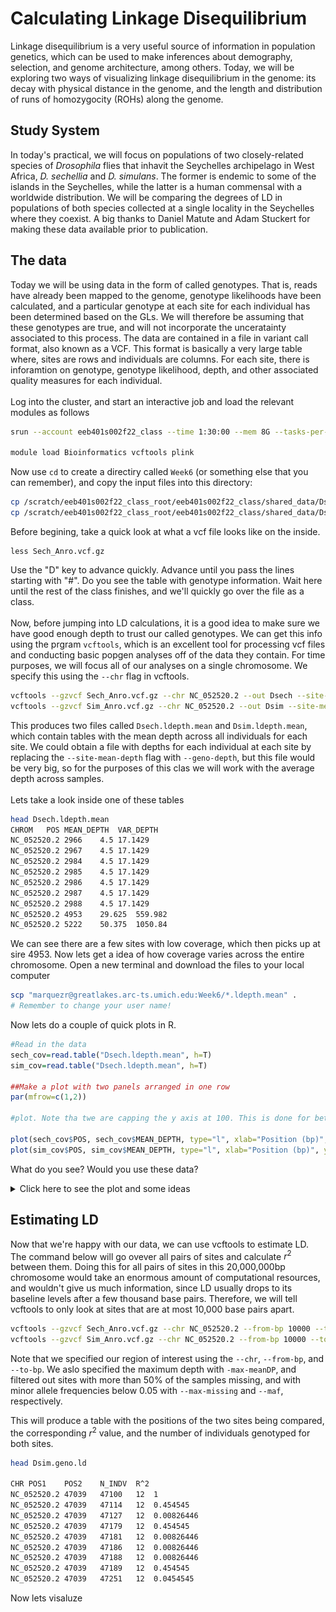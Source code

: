Calculating Linkage Disequilibrium
==============================
Linkage disequilibrium is a very useful source of information in population genetics, which can be used to make inferences about demography, selection, and genome architecture, among others. Today, we will be exploring two ways of visualizing linkage disequilibrium in the genome: its decay with physical distance in the genome, and the length and distribution of runs of homozygocity (ROHs) along the genome. 
## Study System
In today's practical, we will focus on populations of two closely-related species of <i>Drosophila</i> flies that inhavit the Seychelles archipelago in West Africa, <i> D. sechellia</i> and <i> D. simulans</i>. The former is endemic to some of the islands in the Seychelles, while the latter is a human commensal with a worldwide distribution. We will be comparing the degrees of LD in populations of both species collected at a single locality in the Seychelles where they coexist. A big thanks to Daniel Matute and Adam Stuckert for making these data available prior to publication. 
## The data
Today we will be using data in the form of called genotypes. That is, reads have already been mapped to the genome, genotype likelihoods have been calculated, and a particular genotype at each site for each individual has been determined based on the GLs. We will therefore be assuming that these genotypes are true, and will not incorporate the unceratainty associated to this process. The data are contained in a file in variant call format, also known as a VCF. This format is basically a very large table where, sites are rows and individuals are columns. For each site, there is inforamtion on genotype, genotype likelihood, depth, and other associated quality measures for each individual. 
<br><br>
Log into the cluster, and start an interactive job and load the relevant modules as follows
```bash
srun --account eeb401s002f22_class --time 1:30:00 --mem 8G --tasks-per-node 1 --pty bash

module load Bioinformatics vcftools plink
```

Now use `cd` to create a directiry called `Week6` (or something else that you can remember), and copy the input files into this directory:
```bash
cp /scratch/eeb401s002f22_class_root/eeb401s002f22_class/shared_data/Dsimulans/Sech_Anro.vcf.gz ./
cp /scratch/eeb401s002f22_class_root/eeb401s002f22_class/shared_data/Dsimulans/Sim_Anro.vcf.gz ./
```
Before begining, take a quick look at what a vcf file looks like on the inside. 
```
less Sech_Anro.vcf.gz
```
Use the "D" key to advance quickly. Advance until you pass the lines starting with "#". Do you see the table with genotype information. Wait here until the rest of the class finishes, and we'll quickly go over the file as a class. 
<br><br>
Now, before jumping into LD calculations, it is a good idea to make sure we have good enough depth to trust our called genotypes. We can get this info using the prgram `vcftools`, which is an excellent tool for processing vcf files and conducting basic popgen analyses off of the data they contain. For time purposes, we will focus all of our analyses on a single chromosome. We specify this using the `--chr` flag in vcftools. 
```bash
vcftools --gzvcf Sech_Anro.vcf.gz --chr NC_052520.2 --out Dsech --site-mean-depth
vcftools --gzvcf Sim_Anro.vcf.gz --chr NC_052520.2 --out Dsim --site-mean-depth
```
This produces two files called `Dsech.ldepth.mean` and `Dsim.ldepth.mean`, which contain tables with the mean depth across all individuals for each site. We could obtain a file with depths for each individual at each site by replacing the `--site-mean-depth` flag with `--geno-depth`, but this file would be very big, so for the purposes of this clas we will work with the average depth across samples. 
<br><br>
Lets take a look inside one of these tables
```bash
head Dsech.ldepth.mean
CHROM	POS	MEAN_DEPTH	VAR_DEPTH
NC_052520.2	2966	4.5	17.1429
NC_052520.2	2967	4.5	17.1429
NC_052520.2	2984	4.5	17.1429
NC_052520.2	2985	4.5	17.1429
NC_052520.2	2986	4.5	17.1429
NC_052520.2	2987	4.5	17.1429
NC_052520.2	2988	4.5	17.1429
NC_052520.2	4953	29.625	559.982
NC_052520.2	5222	50.375	1050.84
```
We can see there are a few sites with low coverage, which then picks up at sire 4953. Now lets get a idea of how coverage varies across the entire chromosome. Open a new terminal and download the files to your local computer
```bash
scp "marquezr@greatlakes.arc-ts.umich.edu:Week6/*.ldepth.mean" .
# Remember to change your user name!
```
Now lets do a couple of quick plots in R. 
```R
#Read in the data
sech_cov=read.table("Dsech.ldepth.mean", h=T)
sim_cov=read.table("Dsech.ldepth.mean", h=T)

##Make a plot with two panels arranged in one row
par(mfrow=c(1,2))

#plot. Note tha twe are capping the y axis at 100. This is done for better visaulization.

plot(sech_cov$POS, sech_cov$MEAN_DEPTH, type="l", xlab="Position (bp)", ylab="Mean Coverage", ylim=c(0,100), lwd=0.25, col="magenta4", main="D. sech")
plot(sim_cov$POS, sim_cov$MEAN_DEPTH, type="l", xlab="Position (bp)", ylab="Mean Coverage", ylim=c(0,100), lwd=0.25, col="turquoise4", main="D. sim")
```

What do you see? Would you use these data?

<details>
<summary> Click here to see the plot and some ideas</summary>
<img src="../Images/W6Depth.png" width="600">
<br><br>
For most sites depth oscilates around 20X, which we have seen in class is a good level of coverage to work with called genotypes. However, there are several sites with very high depth, which suggests there may have been problems with read mapping. Many of these sites are towards the ends of the chromosomes, where repetitive elements are abundant, so this makes sense. To avoid using these suspect sites, moving on we will specify a maximum depth, 50X, beyond which sites will be ignored. Since the end of the chromosome has many sites with high depth, we will ignore it, and focus on the first 2e7 bases. 
</details>

## Estimating LD

Now that we're happy with our data, we can use vcftools to estimate LD. The command below will go ovever all pairs of sites and calculate $r^2$ between them. Doing this for all pairs of sites in this 20,000,000bp chromosome would take an enormous amount of computational resources, and wouldn't give us much information, since LD usually drops to its baseline levels after a few thousand base pairs. Therefore, we will tell vcftools to only look at sites that are at most 10,000 base pairs apart. 

```bash
vcftools --gzvcf Sech_Anro.vcf.gz --chr NC_052520.2 --from-bp 10000 --to-bp 20000000 --max-meanDP 50 --max-missing 0.5 --maf 0.01 --out Dsech --geno-r2 --ld-window-bp 10000
vcftools --gzvcf Sim_Anro.vcf.gz --chr NC_052520.2 --from-bp 10000 --to-bp 20000000 --max-meanDP 50 --max-missing 0.5 --maf 0.01 --out Dsim --geno-r2 --ld-window-bp 10000
```
Note that we specified our region of interest using the `--chr`, `--from-bp`, and `--to-bp`. We aslo specified the maximum depth with `-max-meanDP`, and filtered out sites with more than 50% of the samples missing, and with minor allele frequencies below 0.05 with `--max-missing` and `--maf`, respectively. 

This will produce a table with the positions of the two sites being compared, the corresponding $r^2$ value, and the number of individuals genotyped for both sites. 

```bash
head Dsim.geno.ld 

CHR	POS1	POS2	N_INDV	R^2
NC_052520.2	47039	47100	12	1
NC_052520.2	47039	47114	12	0.454545
NC_052520.2	47039	47127	12	0.00826446
NC_052520.2	47039	47179	12	0.454545
NC_052520.2	47039	47181	12	0.00826446
NC_052520.2	47039	47186	12	0.00826446
NC_052520.2	47039	47188	12	0.00826446
NC_052520.2	47039	47189	12	0.454545
NC_052520.2	47039	47251	12	0.0454545
```
Now lets visaluze 
